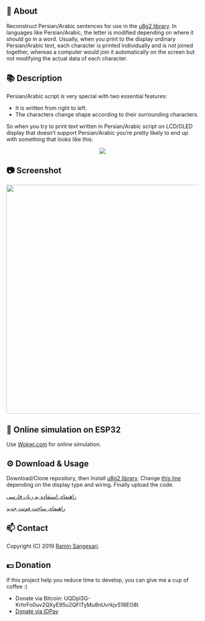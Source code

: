 ## 📖 About
Reconstruct Persian/Arabic sentences for use in the [u8g2 library](https://github.com/olikraus/u8g2/). In languages like Persian/Arabic, the letter is modified depending on where it should go in a word. Usually, when you print to the display ordinary Persian/Arabic text, each character is printed individually and is not joined together, whereas a computer would join it automatically on the screen but not modifying the actual data of each character.

## 📚 Description
Persian/Arabic script is very special with two essential features:
- It is written from right to left.
- The characters change shape according to their surrounding characters.

So when you try to print text written in Persian/Arabic script on LCD/OLED display that doesn’t support Persian/Arabic you’re pretty likely to end up with something that looks like this:

<p align="center">
  <img src="http://mpcabd.xyz/wp-content/uploads/2012/05/arabic-1.png">
</p>

## 📷 Screenshot
<p align="center">
  <img width="516" height="600" src="https://github.com/idreamsi/u8g2-persian-reshaper/blob/master/screenshot.jpg?raw=true">
</p>

## 🏃 Online simulation on ESP32
Use [Wokwi.com](https://wokwi.com/projects/396665716569734145) for online simulation.

## ⚙️ Download & Usage
Download/Clone repository, then Install [u8g2 library](https://github.com/olikraus/u8g2/wiki/u8g2install). Change [this line](https://github.com/idreamsi/u8g2-persian-reshaper/blob/629c98f3ab882f6cb7662f8ce0c2ef2c2fa8111d/u8g2-persian-reshaper.ino#L15) depending on the display type and wiring. Finally upload the code.

[راهنمای استفاده به زبان فارسی](http://www.idreams.ir/%d9%81%d8%a7%d8%b1%d8%b3%db%8c-%d9%86%d9%88%db%8c%d8%b3%db%8c-%d8%af%d8%b1-%d8%a2%d8%b1%d8%af%d9%88%db%8c%d9%86%d9%88-%d8%a8%d8%a7-%da%a9%d8%aa%d8%a7%d8%a8%d8%ae%d8%a7%d9%86%d9%87-u8g2/)

[راهنمای ساخت فونت جدید](http://www.idreams.ir/%da%86%da%af%d9%88%d9%86%da%af%db%8c-%d8%b3%d8%a7%d8%ae%d8%aa-%d9%81%d9%88%d9%86%d8%aa-%d8%af%d9%84%d8%ae%d9%88%d8%a7%d9%87-%d8%a8%d8%b1%d8%a7%db%8c-%da%a9%d8%aa%d8%a7%d8%a8%d8%ae%d8%a7%d9%86%d9%87-u8/)

## 📫 Contact
Copyright (C) 2019 [Ramin Sangesari](mailto:r.sangsari@gmail.com).

## 💵 Donation
If this project help you reduce time to develop, you can give me a cup of coffee :)

- Donate via Bitcoin: UQDpI3G-KrhrFo0uv2QXyE95u2QFITyMu8nUvrkjv518EO8t
- [Donate via IDPay](https://idpay.ir/idreams)
